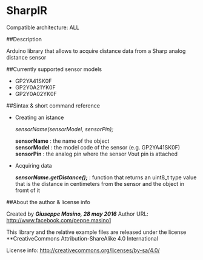 # SharpIR

Compatible architecture: ALL

##Description

Arduino library that allows to acquire distance data from a Sharp analog distance sensor

##Currently supported sensor models

- GP2YA41SK0F  
- GP2Y0A21YK0F  
- GP2Y0A02YK0F  

##Sintax & short command reference

- Creating an istance  

    *sensorName(sensorModel, sensorPin);*   
    
    **sensorName**  : the name of the object   
    **sensorModel** : the model code of the sensor (e.g. GP2YA41SK0F)  
    **sensorPin**   : the analog pin where the sensor Vout pin is attached  

- Acquiring data

  ***sensorName.getDistance();***  : function that returns an uint8\_t type value that is the distance in centimeters from the sensor and the object in fromt of it  

##About the author & license info

Created by ***Giuseppe Masino, 28 may 2016***
Author URL: http://www.facebook.com/peppe.masino1

This library and the relative example files are released under the license
**CreativeCommons Attribution-ShareAlike 4.0 International

License info: http://creativecommons.org/licenses/by-sa/4.0/  